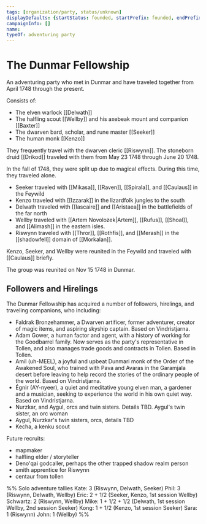 ```yaml
---
tags: [organization/party, status/unknown]
displayDefaults: {startStatus: founded, startPrefix: founded, endPrefix: disbanded, endStatus: disbanded}
campaignInfo: []
name:
typeOf: adventuring party
---
```

# The Dunmar Fellowship

An adventuring party who met in Dunmar and have traveled together from April 1748 through the present. 

Consists of:
- The elven warlock [[Delwath]]
- The halfling scout [[Wellby]] and his axebeak mount and companion [[Baxter]]
- The dwarven bard, scholar, and rune master [[Seeker]]
- The human monk [[Kenzo]]

They frequently travel with the dwarven cleric [[Riswynn]]. The stoneborn druid [[Drikod]] traveled with them from May 23 1748 through June 20 1748. 

In the fall of 1748, they were split up due to magical effects. During this time, they traveled alone.

- Seeker traveled with [[Mikasa]], [[Raven]], [[Spirala]], and [[Caulaus]] in the Feywild
- Kenzo traveled with [[Izzarak]] in the lizardfolk jungles to the south
- Delwath traveled with [[Iascaire]] and [[Aristaea]] in the battlefields of the far north
- Wellby traveled with [[Artem Novolozek|Artem]], [[Rufus]], [[Shoal]], and [[Alimash]] in the eastern isles. 
- Riswynn traveled with [[Thror]], [[Rothfis]], and [[Merash]] in the [[shadowfell]] domain of [[Morkalan]].

Kenzo, Seeker, and Wellby were reunited in the Feywild and traveled with [[Caulaus]] briefly.

The group was reunited on Nov 15 1748 in Dunmar. 

## Followers and Hirelings

The Dunmar Fellowship has acquired a number of followers, hirelings, and traveling companions, who including:

- Faldrak Bronzehammer, a Dwarven artificer, former adventurer, creator of magic items, and aspiring skyship captain. Based on Vindristjarna. 
- Adam Gower, a human factor and agent, with a history of working for the Goodbarrel family. Now serves as the party's representative in Tollen, and also manages trade goods and contracts in Tollen. Based in Tollen. 
- Amil (uh-MEEL), a joyful and upbeat Dunmari monk of the Order of the Awakened Soul, who trained with Pava and Avaras in the Garamjala desert before leaving to help record the stories of the ordinary people of the world. Based on Vindristjarna. 
- Égnir (AY-nyeer), a quiet and meditative young elven man, a gardener and a musician, seeking to experience the world in his own quiet way. Based on Vindristjarna. 
- Nurzkar, and Aygul, orcs and twin sisters. Details TBD. Aygul's twin sister, an orc woman
- Aygul, Nurzkar's twin sisters, orcs, details TBD
- Kecha, a kenku scout

Future recruits:
- mapmaker 
- halfling elder / storyteller
- Deno'qai godcaller, perhaps the other trapped shadow realm person
- smith apprentice for Riswynn
- centaur from tollen


%%
Solo adventure tallies
Kate: 3  (Riswynn, Delwath, Seeker)
Phil: 3 (Riswynn, Delwath, Wellby)
Eric: 2 + 1/2  (Seeker, Kenzo, 1st session Wellby)
Schwartz: 2 (Riswynn, Wellby)
Mike: 1 + 1/2 + 1/2  (Delwath, 1st session Wellby, 2nd session Seeker)
Kong: 1 + 1/2 (Kenzo, 1st session Seeker)
Sara: 1 (Riswynn)
John: 1 (Wellby)
%%